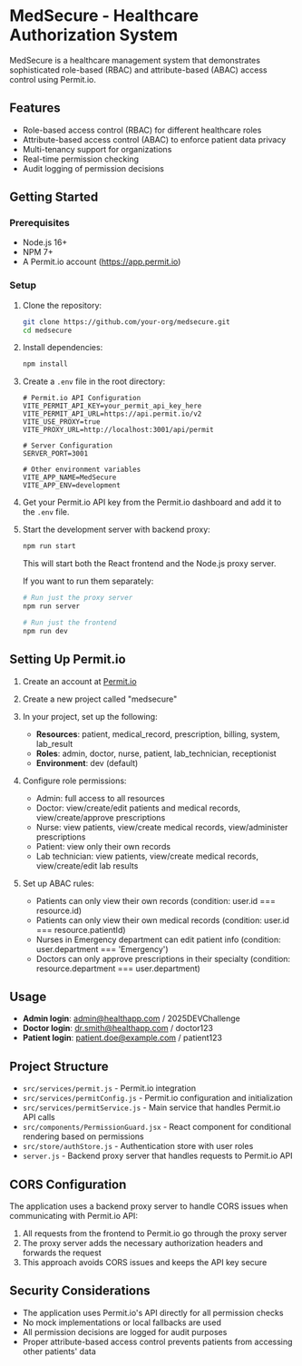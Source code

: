 # MedSecure - Healthcare Authorization System

MedSecure is a healthcare management system that demonstrates sophisticated role-based (RBAC) and attribute-based (ABAC) access control using Permit.io.

## Features

- Role-based access control (RBAC) for different healthcare roles
- Attribute-based access control (ABAC) to enforce patient data privacy
- Multi-tenancy support for organizations
- Real-time permission checking
- Audit logging of permission decisions

## Getting Started

### Prerequisites

- Node.js 16+
- NPM 7+
- A Permit.io account (https://app.permit.io)

### Setup

1. Clone the repository:
   ```bash
   git clone https://github.com/your-org/medsecure.git
   cd medsecure
   ```

2. Install dependencies:
   ```bash
   npm install
   ```

3. Create a `.env` file in the root directory:
   ```
   # Permit.io API Configuration
   VITE_PERMIT_API_KEY=your_permit_api_key_here
   VITE_PERMIT_API_URL=https://api.permit.io/v2
   VITE_USE_PROXY=true
   VITE_PROXY_URL=http://localhost:3001/api/permit

   # Server Configuration
   SERVER_PORT=3001

   # Other environment variables
   VITE_APP_NAME=MedSecure
   VITE_APP_ENV=development
   ```

4. Get your Permit.io API key from the Permit.io dashboard and add it to the `.env` file.

5. Start the development server with backend proxy:
   ```bash
   npm run start
   ```
   
   This will start both the React frontend and the Node.js proxy server.

   If you want to run them separately:
   ```bash
   # Run just the proxy server
   npm run server
   
   # Run just the frontend
   npm run dev
   ```

## Setting Up Permit.io

1. Create an account at [Permit.io](https://app.permit.io)
2. Create a new project called "medsecure"
3. In your project, set up the following:
   - **Resources**: patient, medical_record, prescription, billing, system, lab_result
   - **Roles**: admin, doctor, nurse, patient, lab_technician, receptionist
   - **Environment**: dev (default)

4. Configure role permissions:
   - Admin: full access to all resources
   - Doctor: view/create/edit patients and medical records, view/create/approve prescriptions
   - Nurse: view patients, view/create medical records, view/administer prescriptions
   - Patient: view only their own records
   - Lab technician: view patients, view/create medical records, view/create/edit lab results

5. Set up ABAC rules:
   - Patients can only view their own records (condition: user.id === resource.id)
   - Patients can only view their own medical records (condition: user.id === resource.patientId)
   - Nurses in Emergency department can edit patient info (condition: user.department === 'Emergency')
   - Doctors can only approve prescriptions in their specialty (condition: resource.department === user.department)

## Usage

- **Admin login**: admin@healthapp.com / 2025DEVChallenge
- **Doctor login**: dr.smith@healthapp.com / doctor123
- **Patient login**: patient.doe@example.com / patient123

## Project Structure

- `src/services/permit.js` - Permit.io integration
- `src/services/permitConfig.js` - Permit.io configuration and initialization
- `src/services/permitService.js` - Main service that handles Permit.io API calls
- `src/components/PermissionGuard.jsx` - React component for conditional rendering based on permissions
- `src/store/authStore.js` - Authentication store with user roles
- `server.js` - Backend proxy server that handles requests to Permit.io API

## CORS Configuration

The application uses a backend proxy server to handle CORS issues when communicating with Permit.io API:

1. All requests from the frontend to Permit.io go through the proxy server
2. The proxy server adds the necessary authorization headers and forwards the request
3. This approach avoids CORS issues and keeps the API key secure

## Security Considerations

- The application uses Permit.io's API directly for all permission checks
- No mock implementations or local fallbacks are used
- All permission decisions are logged for audit purposes
- Proper attribute-based access control prevents patients from accessing other patients' data
